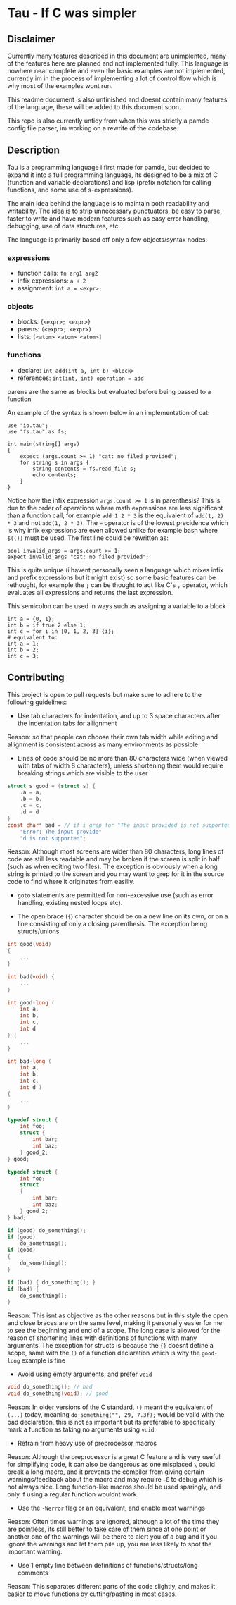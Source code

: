 # Tau - If C was simpler

## Disclaimer

Currently many features described in this document are unimplented,
many of the features here are planned and not implemented fully.
This language is nowhere near complete and even the basic examples
are not implemented, currently im in the process of implementing a
lot of control flow which is why most of the examples wont run.

This readme document is also unfinished and doesnt contain many
features of the language, these will be added to this document soon.

This repo is also currently untidy from when this was strictly a pamde
config file parser, im working on a rewrite of the codebase.

## Description

Tau is a programming language i first made for pamde, but decided to
expand it into a full programming language, its designed to be a mix
of C (function and variable declarations) and lisp (prefix notation
for calling functions, and some use of s-expressions).

The main idea behind the language is to maintain both readability
and writability. The idea is to strip unnecessary punctuators, be
easy to parse, faster to write and have modern features such as easy
error handling, debugging, use of data structures, etc.

The language is primarily based off only a few objects/syntax nodes:
### expressions
* function calls: `fn arg1 arg2`
* infix expressions: `a + 2`
* assignment: `int a = <expr>;`
### objects
* blocks: `{<expr>; <expr>}`
* parens: `(<expr>; <expr>)`
* lists: `[<atom> <atom> <atom>]`
### functions
* declare: `int add(int a, int b) <block>`
* references: `int(int, int) operation = add`

parens are the same as blocks but evaluated before being passed to a function

An example of the syntax is shown below in an implementation of cat:
```
use "io.tau";
use "fs.tau" as fs;

int main(string[] args)
{
	expect (args.count >= 1) "cat: no filed provided";
	for string s in args {
		string contents = fs.read_file s;
		echo contents;
	}
}
```
Notice how the infix expression `args.count >= 1` is in parenthesis?
This is due to the order of operations where math expressions are less
significant than a function call, for example `add 1 2 * 3` is the
equivalent of `add(1, 2) * 3` and not `add(1, 2 * 3)`.
The `=` operator is of the lowest precidence which is why infix expressions
are even allowed unlike for example bash where `$(())` must be used.
The first line could be rewritten as:
```
bool invalid_args = args.count >= 1;
expect invalid_args "cat: no filed provided";
```
This is quite unique (i havent personally seen a language which mixes
infix and prefix expressions but it might exist) so some basic features
can be rethought, for example the `;` can be thought to act like C's
`,` operator, which evaluates all expressions and returns the last expression.

This semicolon can be used in ways such as assigning a variable to a block
```
int a = {0, 1};
int b = if true 2 else 1;
int c = for i in [0, 1, 2, 3] {i};
# equivalent to:
int a = 1;
int b = 2;
int c = 3;
```

## Contributing
This project is open to pull requests but make sure to adhere to the following guidelines:

* Use tab characters for indentation, and up to 3 space characters after the indentation
tabs for allignment

Reason: so that people can choose their own tab width while editing
and allignment is consistent across as many environments as possible

* Lines of code should be no more than 80 characters wide (when viewed with tabs of width 8 characters),
unless shortening them would require breaking strings which are visible to the user
```c
struct s good = (struct s) {
	.a = a,
	.b = b,
	.c = c,
	.d = d
}
const char* bad = // if i grep for "The input provided is not supported" i wont find this
	"Error: The input provide"
	"d is not supported";
```
Reason: Although most screens are wider than 80 characters, long lines of code are still
less readable and may be broken if the screen is split in half (such as when editing two files).
The exception is obviously when a long string is printed to the screen and you may want to
grep for it in the source code to find where it originates from easilly.

* `goto` statements are permitted for non-excessive use (such as error handling, existing nested loops etc).

* The open brace (`{`) character should be on a new line on its own, or on a line consisting of only a closing parenthesis.
The exception being structs/unions
```c
int good(void)
{
	...
}

int bad(void) {
	...
}

int good-long (
	int a,
	int b,
	int c,
	int d
) {
	...
}

int bad-long (
	int a,
	int b,
	int c,
	int d )
{
	...
}

typedef struct {
	int foo;
	struct {
		int bar;
		int baz;
	} good_2;
} good;

typedef struct {
	int foo;
	struct
	{
		int bar;
		int baz;
	} good_2;
} bad;

if (good) do_something();
if (good)
	do_something();
if (good)
{
	do_something();
}

if (bad) { do_something(); }
if (bad) {
	do_something();
}
```
Reason: This isnt as objective as the other reasons but in this style the open and close braces are
on the same level, making it personally easier for me to see the beginning and end of a scope.
The long case is allowed for the reason of shortening lines with definitions of functions with many arguments.
The exception for structs is because the `{}` doesnt define a scope, same with the `()`
of a function declaration which is why the `good-long` example is fine

* Avoid using empty arguments, and prefer `void`
```c
void do_something(); // bad
void do_something(void); // good
```
Reason: In older versions of the C standard, `()` meant the equivalent of `(...)` today, meaning
`do_something("", 29, 7.3f);` would be valid with the bad declaration, this is not as important
but its preferable to specifically mark a function as taking no arguments using `void`.

* Refrain from heavy use of preprocessor macros

Reason: Although the preprocessor is a great C feature and is very useful for simplifying code,
it can also be dangerous as one misplaced `\` could break a long macro, and it prevents the compiler
from giving certain warnings/feedback about the macro and may require `-E` to debug which is not always nice.
Long function-like macros should be used sparingly, and only if using a regular function wouldnt work.

* Use the `-Werror` flag or an equivalent, and enable most warnings

Reason: Often times warnings are ignored, although a lot of the time they are pointless, its still better
to take care of them since at one point or another one of the warnings will be there to alert
you of a bug and if you ignore the warnings and let them pile up, you are less likely to
spot the important warning.

* Use 1 empty line between definitions of functions/structs/long comments

Reason: This separates different parts of the code slightly, and makes it easier
to move functions by cutting/pasting in most cases.
